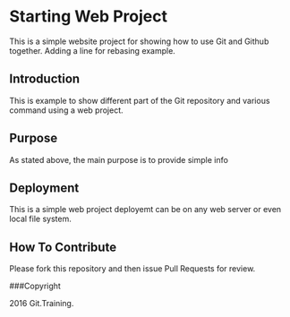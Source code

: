 # Starting Web Project
This is a simple website project for showing how to use Git and Github together.
Adding a line for rebasing example.


## Introduction
This is example to show different part of the Git repository and various command using a web project.

## Purpose

As stated above, the main purpose is to provide simple info

## Deployment
This is a simple web  project deployemt can be on any web server or even local file system.

## How To Contribute

Please fork this repository and then issue Pull Requests for review.

###Copyright

2016 Git.Training.
